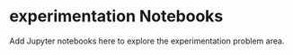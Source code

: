 # experimentation Notebooks

Add Jupyter notebooks here to explore the experimentation problem area.
